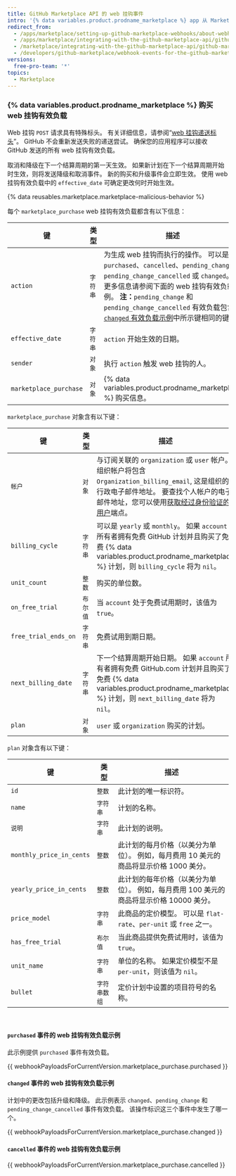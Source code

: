 ```yaml
---
title: GitHub Marketplace API 的 web 挂钩事件
intro: '{% data variables.product.prodname_marketplace %} app 从 Marketplace 购买事件 web 挂钩接收有关用户计划更改的信息。 当用户购买、取消或更改其付款计划时，就会触发 Marketplace 购买事件。'
redirect_from:
  - /apps/marketplace/setting-up-github-marketplace-webhooks/about-webhook-payloads-for-a-github-marketplace-listing/
  - /apps/marketplace/integrating-with-the-github-marketplace-api/github-marketplace-webhook-events/
  - /marketplace/integrating-with-the-github-marketplace-api/github-marketplace-webhook-events
  - /developers/github-marketplace/webhook-events-for-the-github-marketplace-api
versions:
  free-pro-team: '*'
topics:
  - Marketplace
---
```

### {% data variables.product.prodname_marketplace %} 购买 web 挂钩有效负载

Web 挂钩 `POST` 请求具有特殊标头。 有关详细信息，请参阅“[web 挂钩递送标头](/webhooks/event-payloads/#delivery-headers)”。 GitHub 不会重新发送失败的递送尝试。 确保您的应用程序可以接收 GitHub 发送的所有 web 挂钩有效负载。

取消和降级在下一个结算周期的第一天生效。 如果新计划在下一个结算周期开始时生效，则将发送降级和取消事件。 新的购买和升级事件会立即生效。 使用 web 挂钩有效负载中的 `effective_date` 可确定更改何时开始生效。

{% data reusables.marketplace.marketplace-malicious-behavior %}

每个 `marketplace_purchase` web 挂钩有效负载都含有以下信息：


| 键                      | 类型    | 描述                                                                                                                                                                                                                                                                    |
| ---------------------- | ----- | --------------------------------------------------------------------------------------------------------------------------------------------------------------------------------------------------------------------------------------------------------------------- |
| `action`               | `字符串` | 为生成 web 挂钩而执行的操作。 可以是 `purchased`、`cancelled`、`pending_change`、`pending_change_cancelled` 或 `changed`。 更多信息请参阅下面的 web 挂钩有效负载示例。 **注：**`pending_change` 和 `pending_change_cancelled` 有效负载包含与 [`changed` 有效负载示例](#example-webhook-payload-for-a-changed-event)中所示键相同的键。 |
| `effective_date`       | `字符串` | `action` 开始生效的日期。                                                                                                                                                                                                                                                     |
| `sender`               | `对象`  | 执行 `action` 触发 web 挂钩的人。                                                                                                                                                                                                                                              |
| `marketplace_purchase` | `对象`  | {% data variables.product.prodname_marketplace %} 购买信息。                                                                                                                                                                                                               |

`marketplace_purchase` 对象含有以下键：

| 键                    | 类型    | 描述                                                                                                                                                                             |
| -------------------- | ----- | ------------------------------------------------------------------------------------------------------------------------------------------------------------------------------ |
| `帐户`                 | `对象`  | 与订阅关联的 `organization` 或 `user` 帐户。 组织帐户将包含 `Organization_billing_email`, 这是组织的行政电子邮件地址。 要查找个人帐户的电子邮件地址，您可以使用[获取经过身份验证的用户](/rest/reference/users#get-the-authenticated-user)端点。 |
| `billing_cycle`      | `字符串` | 可以是 `yearly` 或 `monthly`。 如果 `account` 所有者拥有免费 GitHub 计划并且购买了免费 {% data variables.product.prodname_marketplace %} 计划，则 `billing_cycle` 将为 `nil`。                               |
| `unit_count`         | `整数`  | 购买的单位数。                                                                                                                                                                        |
| `on_free_trial`      | `布尔值` | 当 `account` 处于免费试用期时，该值为 `true`。                                                                                                                                               |
| `free_trial_ends_on` | `字符串` | 免费试用到期日期。                                                                                                                                                                      |
| `next_billing_date`  | `字符串` | 下一个结算周期开始日期。 如果 `account` 所有者拥有免费 GitHub.com 计划并且购买了免费 {% data variables.product.prodname_marketplace %} 计划，则 `next_billing_date` 将为 `nil`。                                    |
| `plan`               | `对象`  | `user` 或 `organization` 购买的计划。                                                                                                                                                 |

`plan` 对象含有以下键：

| 键                        | 类型      | 描述                                                 |
| ------------------------ | ------- | -------------------------------------------------- |
| `id`                     | `整数`    | 此计划的唯一标识符。                                         |
| `name`                   | `字符串`   | 计划的名称。                                             |
| `说明`                     | `字符串`   | 此计划的说明。                                            |
| `monthly_price_in_cents` | `整数`    | 此计划的每月价格（以美分为单位）。 例如，每月费用 10 美元的商品将显示价格 1000 美分。   |
| `yearly_price_in_cents`  | `整数`    | 此计划的每年价格（以美分为单位）。 例如，每月费用 100 美元的商品将显示价格 10000 美分。 |
| `price_model`            | `字符串`   | 此商品的定价模型。 可以是 `flat-rate`、`per-unit` 或 `free` 之一。  |
| `has_free_trial`         | `布尔值`   | 当此商品提供免费试用时，该值为 `true`。                            |
| `unit_name`              | `字符串`   | 单位的名称。 如果定价模型不是 `per-unit`，则该值为 `nil`。             |
| `bullet`                 | `字符串数组` | 定价计划中设置的项目符号的名称。                                   |

<br/>

#### `purchased` 事件的 web 挂钩有效负载示例
此示例提供 `purchased` 事件有效负载。

{{ webhookPayloadsForCurrentVersion.marketplace_purchase.purchased }}

#### `changed` 事件的 web 挂钩有效负载示例

计划中的更改包括升级和降级。 此示例表示 `changed`、`pending_change` 和 `pending_change_cancelled` 事件有效负载。 该操作标识这三个事件中发生了哪一个。

{{ webhookPayloadsForCurrentVersion.marketplace_purchase.changed }}

#### `cancelled` 事件的 web 挂钩有效负载示例

{{ webhookPayloadsForCurrentVersion.marketplace_purchase.cancelled }}
